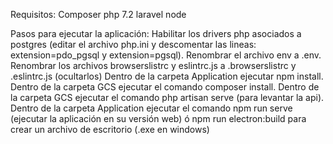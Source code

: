 Requisitos: 
Composer
php 7.2
laravel
node

Pasos para ejecutar la aplicación:
Habilitar los drivers php asociados a postgres (editar el archivo php.ini y descomentar las lineas: extension=pdo_pgsql y extension=pgsql).
Renombrar el archivo env a .env.
Renombrar los archivos browserslistrc y eslintrc.js a .browserslistrc y .eslintrc.js (ocultarlos)
Dentro de la carpeta Application ejecutar npm install.
Dentro de la carpeta GCS ejecutar el comando composer install.
Dentro de la carpeta GCS ejecutar el comando php artisan serve (para levantar la api).
Dentro de la carpeta Application ejecutar el comando npm run serve (ejecutar la aplicación en su versión web) ó npm run electron:build para crear un archivo de escritorio (.exe en windows)
